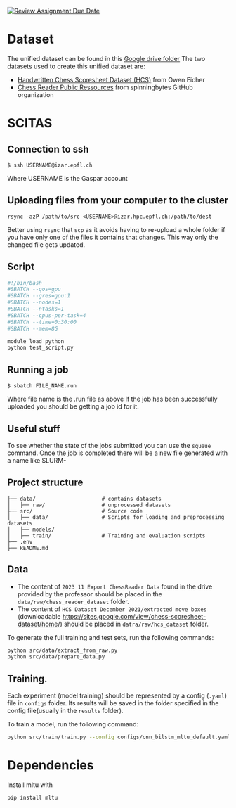 [![Review Assignment Due Date](https://classroom.github.com/assets/deadline-readme-button-22041afd0340ce965d47ae6ef1cefeee28c7c493a6346c4f15d667ab976d596c.svg)](https://classroom.github.com/a/UDdkOEMs)

# Dataset

The unified dataset can be found in this [Google drive folder](https://drive.google.com/drive/u/1/folders/1RY_eGbldIL4Ig_2OHbMjVMlfOV_o27r_)
The two datasets used to create this unified dataset are:
- [Handwritten Chess Scoresheet Dataset (HCS)](https://tc11.cvc.uab.es/datasets/HCS_1/) from Owen Eicher
- [Chess Reader Public Ressources](https://www.dropbox.com/scl/fo/mfoclmkggrnv0u8wufck8/h?rlkey=v0prueklq3mqsav823voin5yi&e=3&dl=0) from spinningbytes GitHub organization

# SCITAS

## Connection to ssh

```
$ ssh USERNAME@izar.epfl.ch
```

Where USERNAME is the Gaspar account

## Uploading files from your computer to the cluster

```
rsync -azP /path/to/src <USERNAME>@izar.hpc.epfl.ch:/path/to/dest
```

Better using `rsync` that `scp` as it avoids having to re-upload a whole folder if you have only one of the files it contains that changes. This way only the changed file gets updated.

## Script 

```bash
#!/bin/bash
#SBATCH --qos=gpu
#SBATCH --gres=gpu:1
#SBATCH --nodes=1
#SBATCH --ntasks=1
#SBATCH --cpus-per-task=4
#SBATCH --time=0:30:00
#SBATCH --mem=8G

module load python
python test_script.py
```

## Running a job

```
$ sbatch FILE_NAME.run
```

Where file name is the .run file as above
If the job has been successfully uploaded you should be getting a job id for it.

## Useful stuff

To see whether the state of the jobs submitted you can use the `squeue` command.
Once the job is completed there will be a new file generated with a name like SLURM-<jobid>




## Project structure 

```
├── data/                     # contains datasets
│   ├── raw/                  # unprocessed datasets
├── src/                      # Source code 
│   ├── data/                 # Scripts for loading and preprocessing datasets
│   ├── models/               
│   ├── train/                # Training and evaluation scripts
├── .env                      
├── README.md               
```

## Data
* The content of `2023 11 Export ChessReader Data` found in the drive provided by the professor should be placed in the `data/raw/chess_reader_dataset` folder. 
* The content of `HCS Dataset December 2021/extracted move boxes` (downloadable https://sites.google.com/view/chess-scoresheet-dataset/home/) should be placed in `datra/raw/hcs_dataset` folder. 

To generate the full training and test sets, run the following commands: 
```bash 
python src/data/extract_from_raw.py
python src/data/prepare_data.py
```

## Training. 

Each experiment (model training) should be represented by a config (`.yaml`) file in `configs` folder. 
Its results will be saved in the folder specified in the config file(usually in the `results` folder). 

To train a model, run the following command: 
```bash
python src/train/train.py --config configs/cnn_bilstm_mltu_default.yaml
```

# Dependencies 
Install mltu with 
```bash
pip install mltu
``` 

